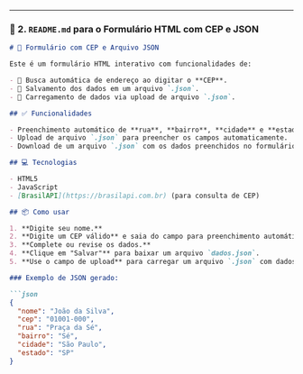 
---

### 📁 2. `README.md` para o **Formulário HTML com CEP e JSON**

```markdown
# 🧾 Formulário com CEP e Arquivo JSON

Este é um formulário HTML interativo com funcionalidades de:

- 🔎 Busca automática de endereço ao digitar o **CEP**.
- 💾 Salvamento dos dados em um arquivo `.json`.
- 📂 Carregamento de dados via upload de arquivo `.json`.

## ✅ Funcionalidades

- Preenchimento automático de **rua**, **bairro**, **cidade** e **estado** com base no CEP informado.
- Upload de arquivo `.json` para preencher os campos automaticamente.
- Download de um arquivo `.json` com os dados preenchidos no formulário.

## 💻 Tecnologias

- HTML5
- JavaScript
- [BrasilAPI](https://brasilapi.com.br) (para consulta de CEP)

## 📦 Como usar

1. **Digite seu nome.**
2. **Digite um CEP válido** e saia do campo para preenchimento automático.
3. **Complete ou revise os dados.**
4. **Clique em "Salvar"** para baixar um arquivo `dados.json`.
5. **Use o campo de upload** para carregar um arquivo `.json` com dados já salvos.

### Exemplo de JSON gerado:

```json
{
  "nome": "João da Silva",
  "cep": "01001-000",
  "rua": "Praça da Sé",
  "bairro": "Sé",
  "cidade": "São Paulo",
  "estado": "SP"
}
